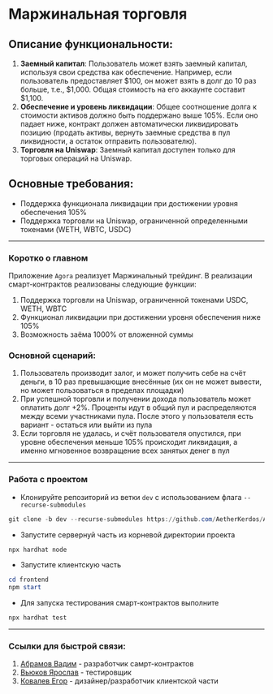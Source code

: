 # Маржинальная торговля

## Описание функциональности:
1. **Заемный капитал**: Пользователь может взять заемный капитал, используя свои средства как обеспечение. Например, если пользователь предоставляет $100, он может взять в долг до 10 раз больше, т.е., $1,000. Общая стоимость на его аккаунте составит $1,100.
2. **Обеспечение и уровень ликвидации**: Общее соотношение долга к стоимости активов должно быть поддержано выше 105%. Если оно падает ниже, контракт должен автоматически ликвидировать позицию (продать активы, вернуть заемные средства в пул ликвидности, а остаток отправить пользователю).
3. **Торговля на Uniswap**: Заемный капитал доступен только для торговых операций на Uniswap.

## Основные требования:
- Поддержка функционала ликвидации при достижении уровня обеспечения 105%
- Поддержка торговли на Uniswap, ограниченной определенными токенами (WETH, WBTC, USDC)

---

### Коротко о главном
Приложение `Agora` реализует Маржинальный трейдинг. В реализации смарт-контрактов реализованы следующие функции:
1. Поддержка торговли на Uniswap, ограниченной токенами USDC, WETH, WBTC
2. Функционал ликвидации при достижении уровня обеспечения ниже 105%
3. Возможность заёма 1000% от вложенной суммы
### Основной сценарий:
1. Пользователь производит залог, и может получить себе на счёт деньги, в 10 раз превышающие внесённые (их он не может вывести, но может пользоваться в пределах площадки)
2. При успешной торговли и получении дохода пользователь может оплатить долг +2%. Проценты идут в общий пул и распределяются между всеми участниками пула. После этого у пользователя есть вариант - остаться или выйти из пула
3. Если торговля не удалась, и счёт пользователя опустился, при уровне обеспечения меньше 105% происходит ликвидация, а именно мгновенное возвращение всех занятых денег в пул

---

### Работа с проектом 

* Клонируйте репозиторий из ветки `dev` с использованием флага `--recurse-submodules`

```powershell
git clone -b dev --recurse-submodules https://github.com/AetherKerdos/Agora.git
```

* Запустите сервернуй часть из корневой директории проекта 

```powershell
npx hardhat node
```

* Запустите клиентскую часть 

```powershell
cd frontend
npm start
```
* Для запуска тестирования смарт-контрактов выполните

```powershell
npx hardhat test
```

---

### Ссылки для быстрой связи:
1. [Абрамов Вадим](t.me/unnamed_profile) - разработчик самрт-контрактов
2. [Вьюков Ярослав](t.me/GiproveR) - тестировщик
3. [Ковалев Егор](t.me/Antiquis_Malum) - дизайнер/разработчик клиентской части
